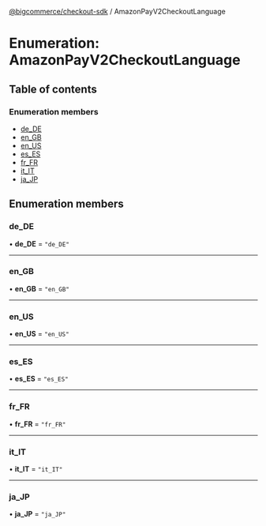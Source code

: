 [@bigcommerce/checkout-sdk](../README.md) / AmazonPayV2CheckoutLanguage

# Enumeration: AmazonPayV2CheckoutLanguage

## Table of contents

### Enumeration members

- [de_DE](AmazonPayV2CheckoutLanguage.md#de_de)
- [en_GB](AmazonPayV2CheckoutLanguage.md#en_gb)
- [en_US](AmazonPayV2CheckoutLanguage.md#en_us)
- [es_ES](AmazonPayV2CheckoutLanguage.md#es_es)
- [fr_FR](AmazonPayV2CheckoutLanguage.md#fr_fr)
- [it_IT](AmazonPayV2CheckoutLanguage.md#it_it)
- [ja_JP](AmazonPayV2CheckoutLanguage.md#ja_jp)

## Enumeration members

### de\_DE

• **de\_DE** = `"de_DE"`

___

### en\_GB

• **en\_GB** = `"en_GB"`

___

### en\_US

• **en\_US** = `"en_US"`

___

### es\_ES

• **es\_ES** = `"es_ES"`

___

### fr\_FR

• **fr\_FR** = `"fr_FR"`

___

### it\_IT

• **it\_IT** = `"it_IT"`

___

### ja\_JP

• **ja\_JP** = `"ja_JP"`
